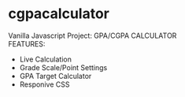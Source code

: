 # cgpacalculator
Vanilla Javascript Project: GPA/CGPA CALCULATOR<br>
FEATURES:
- Live Calculation<br>
- Grade Scale/Point Settings<br>
- GPA Target Calculator<br>
- Responive CSS<br>

